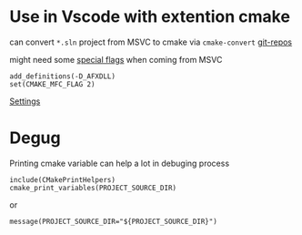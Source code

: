 

# Use in Vscode with extention cmake

can convert `*.sln` project from MSVC to cmake via `cmake-convert` [git-repos][cmake-converter]

might need some [special flags] when coming from MSVC 
```
add_definitions(-D_AFXDLL)
set(CMAKE_MFC_FLAG 2)
```

[Settings][vscode-settings]


# Degug

Printing cmake variable can help a lot in debuging process
```
include(CMakePrintHelpers)
cmake_print_variables(PROJECT_SOURCE_DIR)
```
or
```
message(PROJECT_SOURCE_DIR="${PROJECT_SOURCE_DIR}")
```

[cmake-converter]: https://github.com/pavelliavonau/cmakeconverter
[special flags]: https://cmake.org/cmake/help/latest/variable/CMAKE_MFC_FLAG.html
[vscode-settings]: https://github.com/microsoft/vscode-cmake-tools/blob/main/docs/cmake-settings.md
